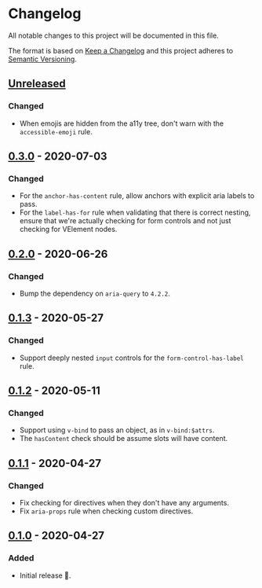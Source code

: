 # Changelog

All notable changes to this project will be documented in this file.

The format is based on [Keep a Changelog](http://keepachangelog.com/en/1.0.0/) and this project adheres to [Semantic Versioning](http://semver.org/spec/v2.0.0.html).

## [Unreleased]

### Changed

- When emojis are hidden from the a11y tree, don't warn with the `accessible-emoji` rule.

## [0.3.0] - 2020-07-03

### Changed

- For the `anchor-has-content` rule, allow anchors with explicit aria labels to pass.
- For the `label-has-for` rule when validating that there is correct nesting, ensure that we're actually checking for form controls and not just checking for VElement nodes.

## [0.2.0] - 2020-06-26

### Changed

- Bump the dependency on `aria-query` to `4.2.2`.

## [0.1.3] - 2020-05-27

### Changed

- Support deeply nested `input` controls for the `form-control-has-label` rule.

## [0.1.2] - 2020-05-11

### Changed

- Support using `v-bind` to pass an object, as in `v-bind:$attrs`.
- The `hasContent` check should be assume slots will have content.

## [0.1.1] - 2020-04-27

### Changed

- Fix checking for directives when they don't have any arguments.
- Fix `aria-props` rule when checking custom directives.

## [0.1.0] - 2020-04-27

### Added

- Initial release 🎉.

[unreleased]: https://github.com/vue-a11y/eslint-plugin-vuejs-accessibility/compare/v0.3.0...HEAD
[0.3.0]: https://github.com/CultureHQ/components/compare/v0.2.0...v0.3.0
[0.2.0]: https://github.com/CultureHQ/components/compare/v0.1.3...v0.2.0
[0.1.3]: https://github.com/CultureHQ/components/compare/v0.1.2...v0.1.3
[0.1.2]: https://github.com/CultureHQ/components/compare/v0.1.1...v0.1.2
[0.1.1]: https://github.com/CultureHQ/components/compare/v0.1.0...v0.1.1
[0.1.0]: https://github.com/CultureHQ/components/compare/9de449...v0.1.0
